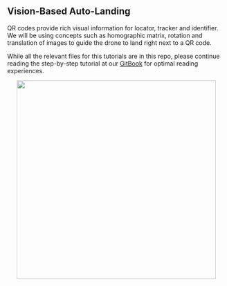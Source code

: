 ## Vision-Based Auto-Landing
QR codes provide rich visual information for locator, tracker and identifier. We will be using concepts such as homographic matrix, rotation and translation of images to guide the drone to land right next to a QR code.

While all the relevant files for this tutorials are in this repo, please continue reading the step-by-step tutorial at our [GitBook](https://gaas.gitbook.io/guide/build-your-own-autonomous-drone-part-5-vision-based-auto-landing) for optimal reading experiences.

<p align="center">
  <img width="460" src="https://blobscdn.gitbook.com/v0/b/gitbook-28427.appspot.com/o/assets%2F-LYUhlGdK9Y1iLhupMFC%2F-LfnLjj-kdw01LEmZmEs%2F-LfnO1dQsWKhf-yWx8ef%2Ft5-landing-gazebo-1.png?alt=media&token=cb782584-7160-4c67-bc95-fc8049176cdb">
</p>

